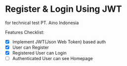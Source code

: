 # Register & Login Using JWT

for technical test PT. Aino Indonesia

Features Checklist:

-   [x] Implement JWT(Json Web Token) based auth
-   [x] User can Register
-   [x] Registered User can Login
-   [ ] Authenticated User can see Homepage
